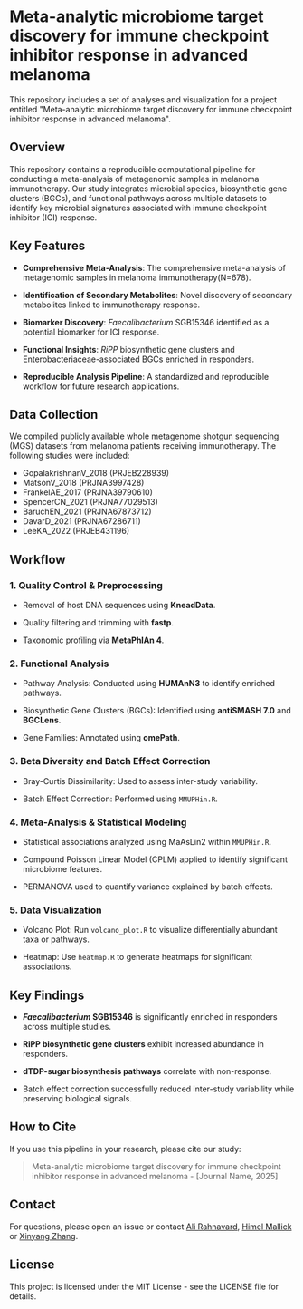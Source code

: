 # Meta-analytic microbiome target discovery for immune checkpoint inhibitor response in advanced melanoma 
This repository includes a set of analyses and visualization for a project entitled "Meta-analytic microbiome target discovery for immune checkpoint inhibitor response in advanced melanoma". 
## Overview

This repository contains a reproducible computational pipeline for conducting a meta-analysis of metagenomic samples in melanoma immunotherapy. Our study integrates microbial species, biosynthetic gene clusters (BGCs), and functional pathways across multiple datasets to identify key microbial signatures associated with immune checkpoint inhibitor (ICI) response.

## Key Features 

- **Comprehensive Meta-Analysis**: The comprehensive meta-analysis of metagenomic samples in melanoma immunotherapy(N=678).
  
- **Identification of Secondary Metabolites**: Novel discovery of secondary metabolites linked to immunotherapy response.
  
- **Biomarker Discovery**: _Faecalibacterium_ SGB15346 identified as a potential biomarker for ICI response.

- **Functional Insights**: _RiPP_ biosynthetic gene clusters and Enterobacteriaceae-associated BGCs enriched in responders.
  
- **Reproducible Analysis Pipeline**: A standardized and reproducible workflow for future research applications.

## Data Collection

We compiled publicly available whole metagenome shotgun sequencing (MGS) datasets from melanoma patients receiving immunotherapy. The following studies were included:

- GopalakrishnanV_2018 (PRJEB228939)
- MatsonV_2018 (PRJNA3997428)
- FrankelAE_2017 (PRJNA39790610)
- SpencerCN_2021 (PRJNA77029513)
- BaruchEN_2021 (PRJNA67873712)
- DavarD_2021 (PRJNA67286711)
- LeeKA_2022 (PRJEB431196)

## Workflow

### 1. Quality Control & Preprocessing

- Removal of host DNA sequences using **KneadData**.

- Quality filtering and trimming with **fastp**.

- Taxonomic profiling via **MetaPhlAn 4**.

### 2. Functional Analysis

- Pathway Analysis: Conducted using **HUMAnN3** to identify enriched pathways.

- Biosynthetic Gene Clusters (BGCs): Identified using **antiSMASH 7.0** and **BGCLens**.

- Gene Families: Annotated using **omePath**.

### 3. Beta Diversity and Batch Effect Correction

- Bray-Curtis Dissimilarity: Used to assess inter-study variability.

- Batch Effect Correction: Performed using `MMUPHin.R`.

### 4. Meta-Analysis & Statistical Modeling

- Statistical associations analyzed using MaAsLin2 within `MMUPHin.R`.

- Compound Poisson Linear Model (CPLM) applied to identify significant microbiome features.

- PERMANOVA used to quantify variance explained by batch effects.

### 5. Data Visualization

- Volcano Plot: Run `volcano_plot.R` to visualize differentially abundant taxa or pathways.

- Heatmap: Use `heatmap.R` to generate heatmaps for significant associations.

## Key Findings

- **_Faecalibacterium_ SGB15346** is significantly enriched in responders across multiple studies.

- **RiPP biosynthetic gene clusters** exhibit increased abundance in responders.

- **dTDP-sugar biosynthesis pathways** correlate with non-response.

- Batch effect correction successfully reduced inter-study variability while preserving biological signals.


## How to Cite

If you use this pipeline in your research, please cite our study:
> Meta-analytic microbiome target discovery for immune checkpoint inhibitor response in advanced melanoma - [Journal Name, 2025]

## Contact

For questions, please open an issue or contact [Ali Rahnavard](mailto\:rahnavard@email.gwu.edu), [Himel Mallick](mailto\:him4004@med.cornell.edu) or [Xinyang Zhang](mailto\:xinyangz@gwu.edu).
## License

This project is licensed under the MIT License - see the LICENSE file for details.






